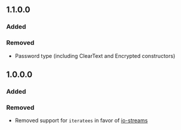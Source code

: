 ## 1.1.0.0
### Added
### Removed

 - Password type (including ClearText and Encrypted constructors)

## 1.0.0.0
### Added
### Removed

 - Removed support for `iteratees` in favor of 
   [io-streams](https://hackage.haskell.org/package/io-streams)
